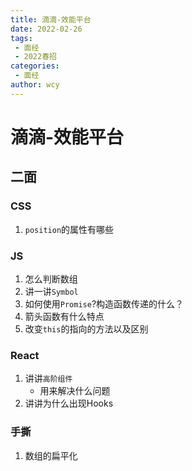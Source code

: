 ```yaml
---
title: 滴滴-效能平台
date: 2022-02-26
tags:
 - 面经
 - 2022春招
categories:
 - 面经
author: wcy
---
```

# 滴滴-效能平台
## 二面

### CSS
1. `position`的属性有哪些

### JS
1. 怎么判断数组
2. 讲一讲`Symbol`
3. 如何使用`Promise`?构造函数传递的什么？
4. 箭头函数有什么特点
5. 改变`this`的指向的方法以及区别

### React
1. 讲讲`高阶组件`
   * 用来解决什么问题
2. 讲讲为什么出现Hooks


### 手撕
1. 数组的扁平化

